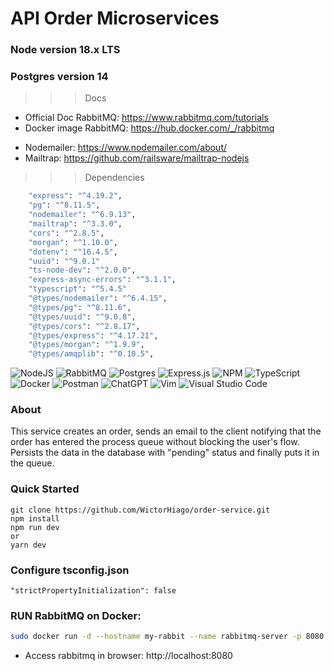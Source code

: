 # API Order Microservices

### Node version 18.x LTS

### Postgres version 14

> > > Docs

- Official Doc RabbitMQ: https://www.rabbitmq.com/tutorials
- Docker image RabbitMQ: https://hub.docker.com/_/rabbitmq

* Nodemailer: https://www.nodemailer.com/about/
* Mailtrap: https://github.com/railsware/mailtrap-nodejs

> > > Dependencies

```bash
    "express": "^4.19.2",
    "pg": "^8.11.5",
    "nodemailer": "^6.9.13",
    "mailtrap": "^3.3.0",
    "cors": "^2.8.5",
    "morgan": "^1.10.0",
    "dotenv": "^16.4.5",
    "uuid": "^9.0.1"
    "ts-node-dev": "^2.0.0",
    "express-async-errors": "^3.1.1",
    "typescript": "^5.4.5"
    "@types/nodemailer": "^6.4.15",
    "@types/pg": "^8.11.6",
    "@types/uuid": "^9.0.8",
    "@types/cors": "^2.8.17",
    "@types/express": "^4.17.21",
    "@types/morgan": "^1.9.9",
    "@types/amqplib": "^0.10.5",
```

![NodeJS](https://img.shields.io/badge/node.js-6DA55F?style=for-the-badge&logo=node.js&logoColor=white)
![RabbitMQ](https://img.shields.io/badge/Rabbitmq-FF6600?style=for-the-badge&logo=rabbitmq&logoColor=white)
![Postgres](https://img.shields.io/badge/postgres-%23316192.svg?style=for-the-badge&logo=postgresql&logoColor=white)
![Express.js](https://img.shields.io/badge/express.js-%23404d59.svg?style=for-the-badge&logo=express&logoColor=%2361DAFB)
![NPM](https://img.shields.io/badge/NPM-%23CB3837.svg?style=for-the-badge&logo=npm&logoColor=white)
![TypeScript](https://img.shields.io/badge/typescript-%23007ACC.svg?style=for-the-badge&logo=typescript&logoColor=white)
![Docker](https://img.shields.io/badge/docker-%230db7ed.svg?style=for-the-badge&logo=docker&logoColor=white)
![Postman](https://img.shields.io/badge/Postman-FF6C37?style=for-the-badge&logo=postman&logoColor=white)
![ChatGPT](https://img.shields.io/badge/chatGPT-74aa9c?style=for-the-badge&logo=openai&logoColor=white)
![Vim](https://img.shields.io/badge/VIM-%2311AB00.svg?style=for-the-badge&logo=vim&logoColor=white)
![Visual Studio Code](https://img.shields.io/badge/Visual%20Studio%20Code-0078d7.svg?style=for-the-badge&logo=visual-studio-code&logoColor=white)

### About

This service creates an order, sends an email to the client notifying that the order has entered the process queue without blocking the user's flow. Persists the data in the database with "pending" status and finally puts it in the queue.

### Quick Started

```
git clone https://github.com/WictorHiago/order-service.git
npm install
npm run dev
or
yarn dev
```

### Configure tsconfig.json

```
"strictPropertyInitialization": false
```

### RUN RabbitMQ on Docker:

```bash
sudo docker run -d --hostname my-rabbit --name rabbitmq-server -p 8080:15672 -e RABBITMQ_DEFAULT_USER=user -e RABBITMQ_DEFAULT_PASS=password rabbitmq:3-management
```

- Access rabbitmq in browser: http://localhost:8080
